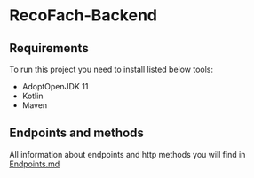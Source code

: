 # RecoFach-Backend

## Requirements

To run this project you need to install listed below tools:

- AdoptOpenJDK 11
- Kotlin
- Maven

## Endpoints and methods

All information about endpoints and http methods you
will find in [Endpoints.md](docs/Endpoints.md)
